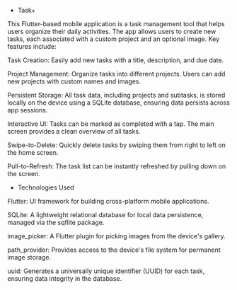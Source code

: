 * Task+

This Flutter-based mobile application is a task management tool that helps users organize their daily activities. The app allows users to create new tasks, each associated with a custom project and an optional image. Key features include:

Task Creation: Easily add new tasks with a title, description, and due date.

Project Management: Organize tasks into different projects. Users can add new projects with custom names and images.

Persistent Storage: All task data, including projects and subtasks, is stored locally on the device using a SQLite database, ensuring data persists across app sessions.

Interactive UI: Tasks can be marked as completed with a tap. The main screen provides a clean overview of all tasks.

Swipe-to-Delete: Quickly delete tasks by swiping them from right to left on the home screen.

Pull-to-Refresh: The task list can be instantly refreshed by pulling down on the screen.


* Technologies Used

Flutter: UI framework for building cross-platform mobile applications.

SQLite: A lightweight relational database for local data persistence, managed via the sqflite package.

image_picker: A Flutter plugin for picking images from the device's gallery.

path_provider: Provides access to the device's file system for permanent image storage.

uuid: Generates a universally unique identifier (UUID) for each task, ensuring data integrity in the database.
